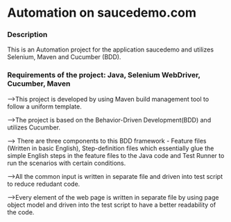 # Automation on saucedemo.com

### Description
This is an Automation project for the application saucedemo and utilizes Selenium, Maven and Cucumber (BDD).

### Requirements of the project: Java, Selenium WebDriver, Cucumber, Maven
-->This project is developed by using Maven build management tool to follow a uniform template.

-->The project is based on the Behavior-Driven Development(BDD) and utilizes Cucumber.

--> There are three components to this BDD framework - Feature files (Written in basic English), Step-definition files which essentially glue the simple English steps in the feature files to the Java code and Test Runner to run the scenarios with certain conditions.

-->All the common input is written in separate file and driven into test script to reduce redudant code.

-->Every element of the web page is written in separate file by using page object model and driven into the test script to have a better readability of the code.
